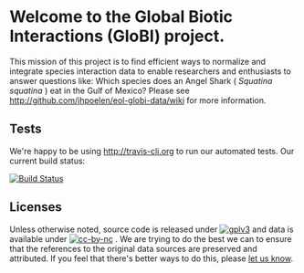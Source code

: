 Welcome to the Global Biotic Interactions (GloBI) project.
======================================

This mission of this project is to find efficient ways to normalize and integrate species interaction data to enable researchers and enthusiasts to answer questions like: Which species does an Angel Shark ( _Squatina squatina_ ) eat in the Gulf of Mexico?
Please see http://github.com/jhpoelen/eol-globi-data/wiki for more information.

## Tests

We're happy to be using http://travis-cli.org to run our automated tests. Our current build status:

[![Build Status](https://travis-ci.org/jhpoelen/eol-globi-data.png)](https://travis-ci.org/jhpoelen/eol-globi-data)

## Licenses

Unless otherwise noted, source code is released under [![gplv3](http://www.gnu.org/graphics/gplv3-88x31.png)](http://www.gnu.org/licenses/gpl.html) and data is available under [![cc-by-nc](http://i.creativecommons.org/l/by-nc/4.0/88x31.png)](http://creativecommons.org/licenses/by-nc/4.0/) . We are trying to do the best we can to ensure that the references to the original data sources are preserved and attributed. If you feel that there's better ways to do this, please [let us know](https://github.com/jhpoelen/eol-globi-data/issues/new).
